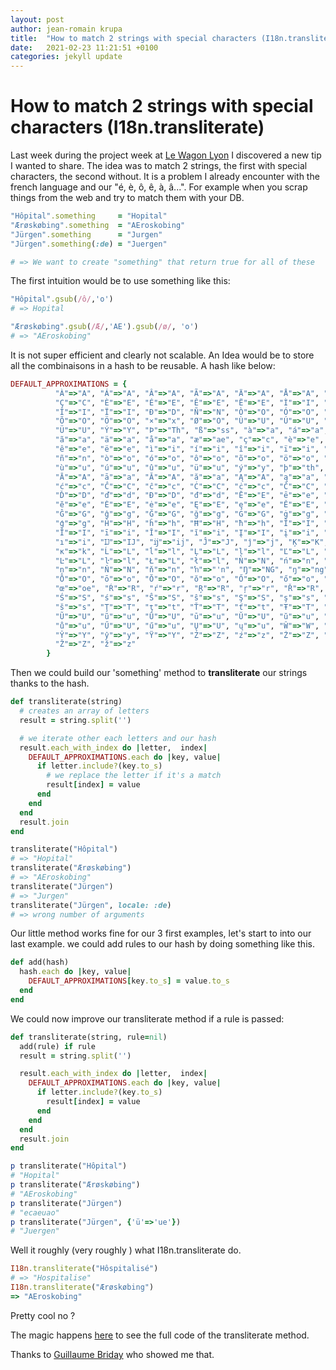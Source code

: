 ```yaml
---
layout: post
author: jean-romain krupa
title:  "How to match 2 strings with special characters (I18n.transliterate)"
date:   2021-02-23 11:21:51 +0100
categories: jekyll update
---
```

# How to match 2 strings with special characters (I18n.transliterate)

Last week during the project week at [Le Wagon Lyon](https://www.lewagon.com/fr/lyon) I discovered a new tip I wanted to share.  The idea was to match 2 strings, the first with special characters, the second without. It is a problem I already encounter with the french language and our "é,  è, ô, ê, à,  â...". For example when you scrap things from the web and try to match them with your DB.

```ruby
"Hôpital".something     = "Hopital"
"Ærøskøbing".something  = "AEroskobing"
"Jürgen".something      = "Jurgen"
"Jürgen".something(:de) = "Juergen"

# => We want to create "something" that return true for all of these
```

The first intuition would be to use something like this:

```ruby
"Hôpital".gsub(/ô/,'o')
# => Hopital

"Ærøskøbing".gsub(/Æ/,'AE').gsub(/ø/, 'o')
# => "AEroskobing"
```

It is not super efficient and clearly not scalable. An Idea would be to store all the combinaisons in a hash to be reusable. A hash like below:

```ruby
DEFAULT_APPROXIMATIONS = {
          "À"=>"A", "Á"=>"A", "Â"=>"A", "Ã"=>"A", "Ä"=>"A", "Å"=>"A", "Æ"=>"AE",
          "Ç"=>"C", "È"=>"E", "É"=>"E", "Ê"=>"E", "Ë"=>"E", "Ì"=>"I", "Í"=>"I",
          "Î"=>"I", "Ï"=>"I", "Ð"=>"D", "Ñ"=>"N", "Ò"=>"O", "Ó"=>"O", "Ô"=>"O",
          "Õ"=>"O", "Ö"=>"O", "×"=>"x", "Ø"=>"O", "Ù"=>"U", "Ú"=>"U", "Û"=>"U",
          "Ü"=>"U", "Ý"=>"Y", "Þ"=>"Th", "ß"=>"ss", "à"=>"a", "á"=>"a", "â"=>"a",
          "ã"=>"a", "ä"=>"a", "å"=>"a", "æ"=>"ae", "ç"=>"c", "è"=>"e", "é"=>"e",
          "ê"=>"e", "ë"=>"e", "ì"=>"i", "í"=>"i", "î"=>"i", "ï"=>"i", "ð"=>"d",
          "ñ"=>"n", "ò"=>"o", "ó"=>"o", "ô"=>"o", "õ"=>"o", "ö"=>"o", "ø"=>"o",
          "ù"=>"u", "ú"=>"u", "û"=>"u", "ü"=>"u", "ý"=>"y", "þ"=>"th", "ÿ"=>"y",
          "Ā"=>"A", "ā"=>"a", "Ă"=>"A", "ă"=>"a", "Ą"=>"A", "ą"=>"a", "Ć"=>"C",
          "ć"=>"c", "Ĉ"=>"C", "ĉ"=>"c", "Ċ"=>"C", "ċ"=>"c", "Č"=>"C", "č"=>"c",
          "Ď"=>"D", "ď"=>"d", "Đ"=>"D", "đ"=>"d", "Ē"=>"E", "ē"=>"e", "Ĕ"=>"E",
          "ĕ"=>"e", "Ė"=>"E", "ė"=>"e", "Ę"=>"E", "ę"=>"e", "Ě"=>"E", "ě"=>"e",
          "Ĝ"=>"G", "ĝ"=>"g", "Ğ"=>"G", "ğ"=>"g", "Ġ"=>"G", "ġ"=>"g", "Ģ"=>"G",
          "ģ"=>"g", "Ĥ"=>"H", "ĥ"=>"h", "Ħ"=>"H", "ħ"=>"h", "Ĩ"=>"I", "ĩ"=>"i",
          "Ī"=>"I", "ī"=>"i", "Ĭ"=>"I", "ĭ"=>"i", "Į"=>"I", "į"=>"i", "İ"=>"I",
          "ı"=>"i", "Ĳ"=>"IJ", "ĳ"=>"ij", "Ĵ"=>"J", "ĵ"=>"j", "Ķ"=>"K", "ķ"=>"k",
          "ĸ"=>"k", "Ĺ"=>"L", "ĺ"=>"l", "Ļ"=>"L", "ļ"=>"l", "Ľ"=>"L", "ľ"=>"l",
          "Ŀ"=>"L", "ŀ"=>"l", "Ł"=>"L", "ł"=>"l", "Ń"=>"N", "ń"=>"n", "Ņ"=>"N",
          "ņ"=>"n", "Ň"=>"N", "ň"=>"n", "ŉ"=>"'n", "Ŋ"=>"NG", "ŋ"=>"ng",
          "Ō"=>"O", "ō"=>"o", "Ŏ"=>"O", "ŏ"=>"o", "Ő"=>"O", "ő"=>"o", "Œ"=>"OE",
          "œ"=>"oe", "Ŕ"=>"R", "ŕ"=>"r", "Ŗ"=>"R", "ŗ"=>"r", "Ř"=>"R", "ř"=>"r",
          "Ś"=>"S", "ś"=>"s", "Ŝ"=>"S", "ŝ"=>"s", "Ş"=>"S", "ş"=>"s", "Š"=>"S",
          "š"=>"s", "Ţ"=>"T", "ţ"=>"t", "Ť"=>"T", "ť"=>"t", "Ŧ"=>"T", "ŧ"=>"t",
          "Ũ"=>"U", "ũ"=>"u", "Ū"=>"U", "ū"=>"u", "Ŭ"=>"U", "ŭ"=>"u", "Ů"=>"U",
          "ů"=>"u", "Ű"=>"U", "ű"=>"u", "Ų"=>"U", "ų"=>"u", "Ŵ"=>"W", "ŵ"=>"w",
          "Ŷ"=>"Y", "ŷ"=>"y", "Ÿ"=>"Y", "Ź"=>"Z", "ź"=>"z", "Ż"=>"Z", "ż"=>"z",
          "Ž"=>"Z", "ž"=>"z"
        }
```



Then we could build our 'something' method to **transliterate** our strings thanks to the hash.

```ruby
def transliterate(string)
  # creates an array of letters
  result = string.split('')

  # we iterate other each letters and our hash
  result.each_with_index do |letter,  index|
    DEFAULT_APPROXIMATIONS.each do |key, value|
      if letter.include?(key.to_s)
        # we replace the letter if it's a match
        result[index] = value
      end
    end
  end
  result.join
end

transliterate("Hôpital")
# => "Hopital"
transliterate("Ærøskøbing")
# => "AEroskobing"
transliterate("Jürgen")
# => "Jurgen"
transliterate("Jürgen", locale: :de)
# => wrong number of arguments
```

Our little method works fine for our 3 first examples, let's start to into our last example. we could add rules to our hash by doing something like this.

```ruby
def add(hash)
  hash.each do |key, value|
    DEFAULT_APPROXIMATIONS[key.to_s] = value.to_s
  end
end
```

We could now improve our transliterate method if a rule is passed:

```ruby
def transliterate(string, rule=nil)
  add(rule) if rule
  result = string.split('')

  result.each_with_index do |letter,  index|
    DEFAULT_APPROXIMATIONS.each do |key, value|
      if letter.include?(key.to_s)
        result[index] = value
      end
    end
  end
  result.join
end

p transliterate("Hôpital")
# "Hopital"
p transliterate("Ærøskøbing")
# "AEroskobing"
p transliterate("Jürgen")
# "ecaeuao"
p transliterate("Jürgen", {'ü'=>'ue'})
# "Juergen"
```

Well it roughly (very roughly ) what I18n.transliterate do.

```ruby
I18n.transliterate("Hôspitalisé")
# => "Hospitalise"
I18n.transliterate("Ærøskøbing")
=> "AEroskobing"
```

Pretty cool no ?

The magic happens [here](https://github1s.com/ruby-i18n/i18n/blob/HEAD/lib/i18n/backend/transliterator.rb) to see the full code of the transliterate method.

Thanks to [Guillaume Briday](https://guillaumebriday.fr/) who showed me that.
